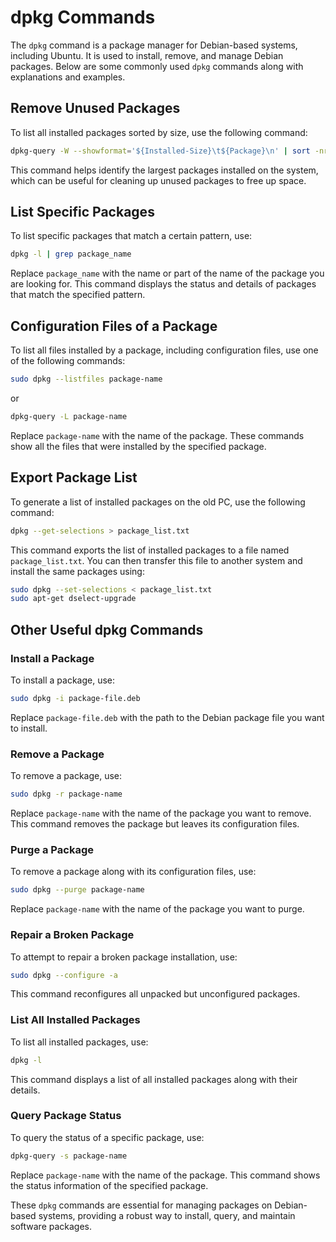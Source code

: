 # dpkg Commands

The `dpkg` command is a package manager for Debian-based systems, including Ubuntu. It is used to install, remove, and manage Debian packages. Below are some commonly used `dpkg` commands along with explanations and examples.

## Remove Unused Packages

To list all installed packages sorted by size, use the following command:

```sh
dpkg-query -W --showformat='${Installed-Size}\t${Package}\n' | sort -nr | less
```

This command helps identify the largest packages installed on the system, which can be useful for cleaning up unused packages to free up space.

## List Specific Packages

To list specific packages that match a certain pattern, use:

```sh
dpkg -l | grep package_name
```

Replace `package_name` with the name or part of the name of the package you are looking for. This command displays the status and details of packages that match the specified pattern.

## Configuration Files of a Package

To list all files installed by a package, including configuration files, use one of the following commands:

```sh
sudo dpkg --listfiles package-name
```

or

```sh
dpkg-query -L package-name
```

Replace `package-name` with the name of the package. These commands show all the files that were installed by the specified package.

## Export Package List

To generate a list of installed packages on the old PC, use the following command:

```sh
dpkg --get-selections > package_list.txt
```

This command exports the list of installed packages to a file named `package_list.txt`. You can then transfer this file to another system and install the same packages using:

```sh
sudo dpkg --set-selections < package_list.txt
sudo apt-get dselect-upgrade
```

## Other Useful dpkg Commands

### Install a Package

To install a package, use:

```sh
sudo dpkg -i package-file.deb
```

Replace `package-file.deb` with the path to the Debian package file you want to install.

### Remove a Package

To remove a package, use:

```sh
sudo dpkg -r package-name
```

Replace `package-name` with the name of the package you want to remove. This command removes the package but leaves its configuration files.

### Purge a Package

To remove a package along with its configuration files, use:

```sh
sudo dpkg --purge package-name
```

Replace `package-name` with the name of the package you want to purge.

### Repair a Broken Package

To attempt to repair a broken package installation, use:

```sh
sudo dpkg --configure -a
```

This command reconfigures all unpacked but unconfigured packages.

### List All Installed Packages

To list all installed packages, use:

```sh
dpkg -l
```

This command displays a list of all installed packages along with their details.

### Query Package Status

To query the status of a specific package, use:

```sh
dpkg-query -s package-name
```

Replace `package-name` with the name of the package. This command shows the status information of the specified package.

These `dpkg` commands are essential for managing packages on Debian-based systems, providing a robust way to install, query, and maintain software packages.
